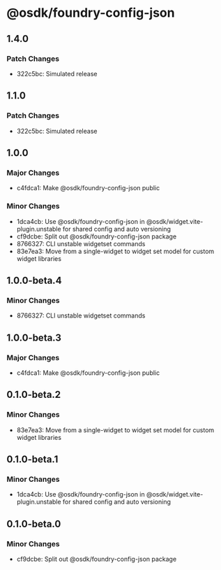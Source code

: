 # @osdk/foundry-config-json

## 1.4.0

### Patch Changes

- 322c5bc: Simulated release

## 1.1.0

### Patch Changes

- 322c5bc: Simulated release

## 1.0.0

### Major Changes

- c4fdca1: Make @osdk/foundry-config-json public

### Minor Changes

- 1dca4cb: Use @osdk/foundry-config-json in @osdk/widget.vite-plugin.unstable for shared config and auto versioning
- cf9dcbe: Split out @osdk/foundry-config-json package
- 8766327: CLI unstable widgetset commands
- 83e7ea3: Move from a single-widget to widget set model for custom widget libraries

## 1.0.0-beta.4

### Minor Changes

- 8766327: CLI unstable widgetset commands

## 1.0.0-beta.3

### Major Changes

- c4fdca1: Make @osdk/foundry-config-json public

## 0.1.0-beta.2

### Minor Changes

- 83e7ea3: Move from a single-widget to widget set model for custom widget libraries

## 0.1.0-beta.1

### Minor Changes

- 1dca4cb: Use @osdk/foundry-config-json in @osdk/widget.vite-plugin.unstable for shared config and auto versioning

## 0.1.0-beta.0

### Minor Changes

- cf9dcbe: Split out @osdk/foundry-config-json package
